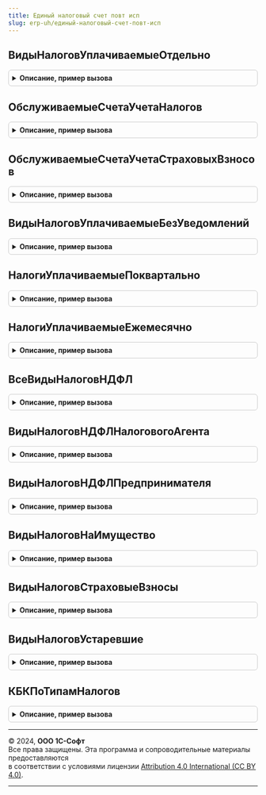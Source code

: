 ```yaml
---
title: Единый налоговый счет повт исп
slug: erp-uh/единый-налоговый-счет-повт-исп
---
```



## ВидыНалоговУплачиваемыеОтдельно
<details style="margin: 1em 0; padding: 0.5em; border: 1px solid #ccc; border-radius: 6px;">

<summary style="font-weight: bold; cursor: pointer;">Описание, пример вызова</summary>

```bsl

Функция ВидыНалоговУплачиваемыеОтдельно(Период) Экспорт
```

Пример вызова
```bsl
Результат = ЕдиныйНалоговыйСчетПовтИсп.ВидыНалоговУплачиваемыеОтдельно(Период) 
```
</details>

## ОбслуживаемыеСчетаУчетаНалогов
<details style="margin: 1em 0; padding: 0.5em; border: 1px solid #ccc; border-radius: 6px;">

<summary style="font-weight: bold; cursor: pointer;">Описание, пример вызова</summary>

```bsl

//++ НЕ УТ

Функция ОбслуживаемыеСчетаУчетаНалогов() Экспорт
```

Пример вызова
```bsl
Результат = ЕдиныйНалоговыйСчетПовтИсп.ОбслуживаемыеСчетаУчетаНалогов() 
```
</details>

## ОбслуживаемыеСчетаУчетаСтраховыхВзносов
<details style="margin: 1em 0; padding: 0.5em; border: 1px solid #ccc; border-radius: 6px;">

<summary style="font-weight: bold; cursor: pointer;">Описание, пример вызова</summary>

```bsl

Функция ОбслуживаемыеСчетаУчетаСтраховыхВзносов(Период) Экспорт
```

Пример вызова
```bsl
Результат = ЕдиныйНалоговыйСчетПовтИсп.ОбслуживаемыеСчетаУчетаСтраховыхВзносов(Период) 
```
</details>

## ВидыНалоговУплачиваемыеБезУведомлений
<details style="margin: 1em 0; padding: 0.5em; border: 1px solid #ccc; border-radius: 6px;">

<summary style="font-weight: bold; cursor: pointer;">Описание, пример вызова</summary>

```bsl

Функция ВидыНалоговУплачиваемыеБезУведомлений() Экспорт
```

Пример вызова
```bsl
Результат = ЕдиныйНалоговыйСчетПовтИсп.ВидыНалоговУплачиваемыеБезУведомлений() 
```
</details>

## НалогиУплачиваемыеПоквартально
<details style="margin: 1em 0; padding: 0.5em; border: 1px solid #ccc; border-radius: 6px;">

<summary style="font-weight: bold; cursor: pointer;">Описание, пример вызова</summary>

```bsl

Функция НалогиУплачиваемыеПоквартально() Экспорт
```

Пример вызова
```bsl
Результат = ЕдиныйНалоговыйСчетПовтИсп.НалогиУплачиваемыеПоквартально() 
```
</details>

## НалогиУплачиваемыеЕжемесячно
<details style="margin: 1em 0; padding: 0.5em; border: 1px solid #ccc; border-radius: 6px;">

<summary style="font-weight: bold; cursor: pointer;">Описание, пример вызова</summary>

```bsl

Функция НалогиУплачиваемыеЕжемесячно() Экспорт
```

Пример вызова
```bsl
Результат = ЕдиныйНалоговыйСчетПовтИсп.НалогиУплачиваемыеЕжемесячно() 
```
</details>

## ВсеВидыНалоговНДФЛ
<details style="margin: 1em 0; padding: 0.5em; border: 1px solid #ccc; border-radius: 6px;">

<summary style="font-weight: bold; cursor: pointer;">Описание, пример вызова</summary>

```bsl

Функция ВсеВидыНалоговНДФЛ() Экспорт
```

Пример вызова
```bsl
Результат = ЕдиныйНалоговыйСчетПовтИсп.ВсеВидыНалоговНДФЛ() 
```
</details>

## ВидыНалоговНДФЛНалоговогоАгента
<details style="margin: 1em 0; padding: 0.5em; border: 1px solid #ccc; border-radius: 6px;">

<summary style="font-weight: bold; cursor: pointer;">Описание, пример вызова</summary>

```bsl

Функция ВидыНалоговНДФЛНалоговогоАгента() Экспорт
```

Пример вызова
```bsl
Результат = ЕдиныйНалоговыйСчетПовтИсп.ВидыНалоговНДФЛНалоговогоАгента() 
```
</details>

## ВидыНалоговНДФЛПредпринимателя
<details style="margin: 1em 0; padding: 0.5em; border: 1px solid #ccc; border-radius: 6px;">

<summary style="font-weight: bold; cursor: pointer;">Описание, пример вызова</summary>

```bsl

Функция ВидыНалоговНДФЛПредпринимателя() Экспорт
```

Пример вызова
```bsl
Результат = ЕдиныйНалоговыйСчетПовтИсп.ВидыНалоговНДФЛПредпринимателя() 
```
</details>

## ВидыНалоговНаИмущество
<details style="margin: 1em 0; padding: 0.5em; border: 1px solid #ccc; border-radius: 6px;">

<summary style="font-weight: bold; cursor: pointer;">Описание, пример вызова</summary>

```bsl

Функция ВидыНалоговНаИмущество() Экспорт
```

Пример вызова
```bsl
Результат = ЕдиныйНалоговыйСчетПовтИсп.ВидыНалоговНаИмущество() 
```
</details>

## ВидыНалоговСтраховыеВзносы
<details style="margin: 1em 0; padding: 0.5em; border: 1px solid #ccc; border-radius: 6px;">

<summary style="font-weight: bold; cursor: pointer;">Описание, пример вызова</summary>

```bsl

Функция ВидыНалоговСтраховыеВзносы() Экспорт
```

Пример вызова
```bsl
Результат = ЕдиныйНалоговыйСчетПовтИсп.ВидыНалоговСтраховыеВзносы() 
```
</details>

## ВидыНалоговУстаревшие
<details style="margin: 1em 0; padding: 0.5em; border: 1px solid #ccc; border-radius: 6px;">

<summary style="font-weight: bold; cursor: pointer;">Описание, пример вызова</summary>

```bsl

Функция ВидыНалоговУстаревшие(Период) Экспорт
```

Пример вызова
```bsl
Результат = ЕдиныйНалоговыйСчетПовтИсп.ВидыНалоговУстаревшие(Период) 
```
</details>

## КБКПоТипамНалогов
<details style="margin: 1em 0; padding: 0.5em; border: 1px solid #ccc; border-radius: 6px;">

<summary style="font-weight: bold; cursor: pointer;">Описание, пример вызова</summary>

```bsl

Функция КБКПоТипамНалогов(Период) Экспорт
```

Пример вызова
```bsl
Результат = ЕдиныйНалоговыйСчетПовтИсп.КБКПоТипамНалогов(Период) 
```
</details>

---

© 2024, **ООО 1С-Софт**  
Все права защищены. Эта программа и сопроводительные материалы предоставляются  
в соответствии с условиями лицензии [Attribution 4.0 International (CC BY 4.0)](https://creativecommons.org/licenses/by/4.0/legalcode).

---
